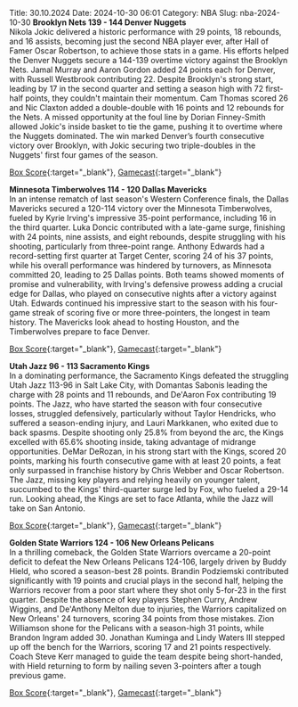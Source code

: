 Title: 30.10.2024
Date: 2024-10-30 06:01
Category: NBA 
Slug: nba-2024-10-30 
**Brooklyn Nets 139 - 144 Denver Nuggets**  
Nikola Jokic delivered a historic performance with 29 points, 18 rebounds, and 16 assists, becoming just the second NBA player ever, after Hall of Famer Oscar Robertson, to achieve those stats in a game. His efforts helped the Denver Nuggets secure a 144-139 overtime victory against the Brooklyn Nets. Jamal Murray and Aaron Gordon added 24 points each for Denver, with Russell Westbrook contributing 22. Despite Brooklyn's strong start, leading by 17 in the second quarter and setting a season high with 72 first-half points, they couldn't maintain their momentum. Cam Thomas scored 26 and Nic Claxton added a double-double with 16 points and 12 rebounds for the Nets. A missed opportunity at the foul line by Dorian Finney-Smith allowed Jokic's inside basket to tie the game, pushing it to overtime where the Nuggets dominated. The win marked Denver’s fourth consecutive victory over Brooklyn, with Jokic securing two triple-doubles in the Nuggets' first four games of the season. 

[Box Score](/game/den-vs-bkn-0022400113/box-score){:target="_blank"}, [Gamecast](/game/den-vs-bkn-0022400113){:target="_blank"}<br>

**Minnesota Timberwolves 114 - 120 Dallas Mavericks**  
In an intense rematch of last season's Western Conference finals, the Dallas Mavericks secured a 120-114 victory over the Minnesota Timberwolves, fueled by Kyrie Irving's impressive 35-point performance, including 16 in the third quarter. Luka Doncic contributed with a late-game surge, finishing with 24 points, nine assists, and eight rebounds, despite struggling with his shooting, particularly from three-point range. Anthony Edwards had a record-setting first quarter at Target Center, scoring 24 of his 37 points, while his overall performance was hindered by turnovers, as Minnesota committed 20, leading to 25 Dallas points. Both teams showed moments of promise and vulnerability, with Irving's defensive prowess adding a crucial edge for Dallas, who played on consecutive nights after a victory against Utah. Edwards continued his impressive start to the season with his four-game streak of scoring five or more three-pointers, the longest in team history. The Mavericks look ahead to hosting Houston, and the Timberwolves prepare to face Denver. 

[Box Score](/game/dal-vs-min-0022400114/box-score){:target="_blank"}, [Gamecast](/game/dal-vs-min-0022400114){:target="_blank"}<br>

**Utah Jazz 96 - 113 Sacramento Kings**  
In a dominating performance, the Sacramento Kings defeated the struggling Utah Jazz 113-96 in Salt Lake City, with Domantas Sabonis leading the charge with 28 points and 11 rebounds, and De'Aaron Fox contributing 19 points. The Jazz, who have started the season with four consecutive losses, struggled defensively, particularly without Taylor Hendricks, who suffered a season-ending injury, and Lauri Markkanen, who exited due to back spasms. Despite shooting only 25.8% from beyond the arc, the Kings excelled with 65.6% shooting inside, taking advantage of midrange opportunities. DeMar DeRozan, in his strong start with the Kings, scored 20 points, marking his fourth consecutive game with at least 20 points, a feat only surpassed in franchise history by Chris Webber and Oscar Robertson. The Jazz, missing key players and relying heavily on younger talent, succumbed to the Kings' third-quarter surge led by Fox, who fueled a 29-14 run. Looking ahead, the Kings are set to face Atlanta, while the Jazz will take on San Antonio. 

[Box Score](/game/sac-vs-uta-0022400115/box-score){:target="_blank"}, [Gamecast](/game/sac-vs-uta-0022400115){:target="_blank"}<br>

**Golden State Warriors 124 - 106 New Orleans Pelicans**  
In a thrilling comeback, the Golden State Warriors overcame a 20-point deficit to defeat the New Orleans Pelicans 124-106, largely driven by Buddy Hield, who scored a season-best 28 points. Brandin Podziemski contributed significantly with 19 points and crucial plays in the second half, helping the Warriors recover from a poor start where they shot only 5-for-23 in the first quarter. Despite the absence of key players Stephen Curry, Andrew Wiggins, and De'Anthony Melton due to injuries, the Warriors capitalized on New Orleans' 24 turnovers, scoring 34 points from those mistakes. Zion Williamson shone for the Pelicans with a season-high 31 points, while Brandon Ingram added 30. Jonathan Kuminga and Lindy Waters III stepped up off the bench for the Warriors, scoring 17 and 21 points respectively. Coach Steve Kerr managed to guide the team despite being short-handed, with Hield returning to form by nailing seven 3-pointers after a tough previous game. 

[Box Score](/game/nop-vs-gsw-0022400116/box-score){:target="_blank"}, [Gamecast](/game/nop-vs-gsw-0022400116){:target="_blank"}<br>

